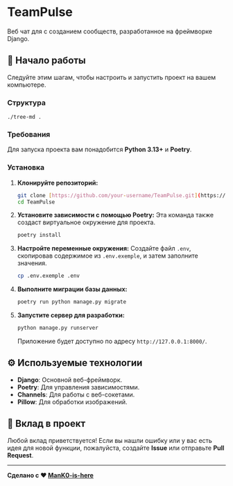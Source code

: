 # TeamPulse

Веб чат для с созданием сообществ, разработанное на фреймворке Django.

## 🚀 Начало работы

Следуйте этим шагам, чтобы настроить и запустить проект на вашем компьютере.

### Структура
    ./tree-md .

### Требования

Для запуска проекта вам понадобится **Python 3.13+** и **Poetry**.

### Установка

1.  **Клонируйте репозиторий:**
    ```bash
    git clone [https://github.com/your-username/TeamPulse.git](https://github.com/your-username/TeamPulse.git)
    cd TeamPulse
    ```

2.  **Установите зависимости с помощью Poetry:**
    Эта команда также создаст виртуальное окружение для проекта.
    ```bash
    poetry install
    ```

3.  **Настройте переменные окружения:**
    Создайте файл `.env`, скопировав содержимое из `.env.exemple`, и затем заполните значения.
    ```bash
    cp .env.exemple .env
    ```

4.  **Выполните миграции базы данных:**
    ```bash
    poetry run python manage.py migrate
    ```

5.  **Запустите сервер для разработки:**
    ```bash
    python manage.py runserver
    ```
    Приложение будет доступно по адресу `http://127.0.0.1:8000/`.

## ⚙️ Используемые технологии

* **Django**: Основной веб-фреймворк.
* **Poetry**: Для управления зависимостями.
* **Channels**: Для работы с веб-сокетами.
* **Pillow**: Для обработки изображений.

## 🤝 Вклад в проект

Любой вклад приветствуется! Если вы нашли ошибку или у вас есть идея для новой функции, пожалуйста, создайте **Issue** или отправьте **Pull Request**.

---
**Сделано с ❤️ [ManK0-is-here](https://github.com/ManK0-is-here)**
